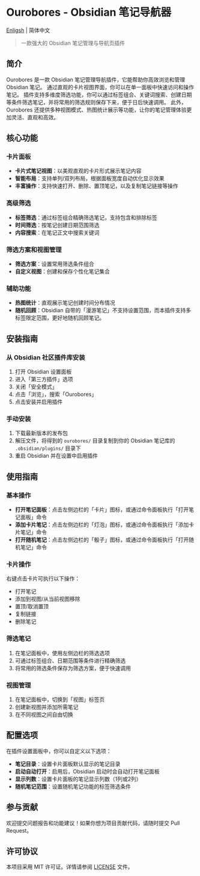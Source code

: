 # Ourobores - Obsidian 笔记导航器

[Enligsh](./README.md) | 简体中文

> 一款强大的 Obsidian 笔记管理与导航页插件

## 简介

Ourobores 是一款 Obsidian 笔记管理导航插件，它能帮助你高效浏览和管理 Obsidian 笔记。
通过直观的卡片视图界面，你可以在单一面板中快速访问和操作笔记。
插件支持多维度筛选功能，你可以通过标签组合、关键词搜索、创建日期等条件筛选笔记，并将常用的筛选规则保存下来，便于日后快速调用。
此外，Ourobores 还提供多种视图模式、热图统计展示等功能，让你的笔记管理体验更加灵活、直观和高效。

## 核心功能

### 卡片面板

- **卡片式笔记视图**：以美观直观的卡片形式展示笔记内容
- **智能布局**：支持单列/双列布局，根据面板宽度自动优化显示效果
- **丰富操作**：支持快速打开、删除、置顶笔记，以及复制笔记链接等操作

### 高级筛选

- **标签筛选**：通过标签组合精确筛选笔记，支持包含和排除标签
- **时间筛选**：按笔记创建日期范围筛选
- **内容搜索**：在笔记正文中搜索关键词

### 筛选方案和视图管理

- **筛选方案**：设置常用筛选条件组合
- **自定义视图**：创建和保存个性化笔记集合

### 辅助功能

- **热图统计**：直观展示笔记创建时间分布情况
- **随机回顾**：Obsidian 自带的「漫游笔记」不支持设置范围，而本插件支持多标签限定范围，更好地随机回顾笔记。

## 安装指南

### 从 Obsidian 社区插件库安装

1. 打开 Obsidian 设置面板
2. 进入「第三方插件」选项
3. 关闭「安全模式」
4. 点击「浏览」，搜索「Ourobores」
5. 点击安装并启用插件

### 手动安装

1. 下载最新版本的发布包
2. 解压文件，将得到的 `ourobores/` 目录复制到你的 Obsidian 笔记库的 `.obsidian/plugins/` 目录下
3. 重启 Obsidian 并在设置中启用插件

## 使用指南

### 基本操作

- **打开笔记面板**：点击左侧边栏的「卡片」图标，或通过命令面板执行「打开笔记面板」命令
- **添加卡片笔记**：点击左侧边栏的「灯泡」图标，或通过命令面板执行「添加卡片笔记」命令
- **打开随机笔记**：点击左侧边栏的「骰子」图标，或通过命令面板执行「打开随机笔记」命令

### 卡片操作

右键点击卡片可执行以下操作：
- 打开笔记
- 添加到视图/从当前视图移除
- 置顶/取消置顶
- 复制链接
- 删除笔记

### 筛选笔记

1. 在笔记面板中，使用左侧边栏的筛选选项
2. 可通过标签组合、日期范围等条件进行精确筛选
3. 将常用的筛选条件保存为筛选方案，便于快速调用

### 视图管理

1. 在笔记面板中，切换到「视图」标签页
2. 创建新视图并添加所需笔记
3. 在不同视图之间自由切换

## 配置选项

在插件设置面板中，你可以自定义以下选项：

- **笔记目录**：设置卡片面板默认显示的笔记目录
- **启动自动打开**：启用后，Obsidian 启动时会自动打开笔记面板
- **显示列数**：设置卡片面板的笔记显示列数（1列或2列）
- **随机笔记范围**：设置随机笔记功能的标签筛选条件

## 参与贡献

欢迎提交问题报告和功能建议！如果你想为项目贡献代码，请随时提交 Pull Request。

## 许可协议

本项目采用 MIT 许可证。详情请参阅 [LICENSE](LICENSE) 文件。